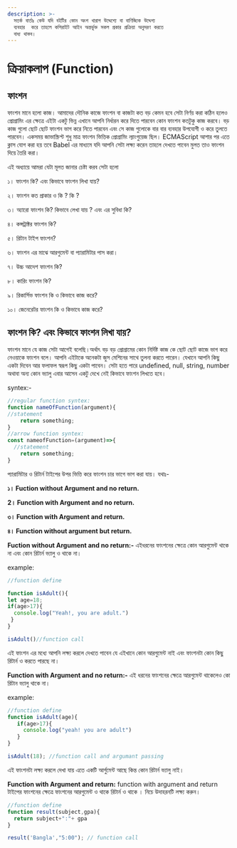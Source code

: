 ```yaml
---
description: >-
  সতর্ক বার্তাঃ কেউ যদি বইটির কোন অংশ খারাপ উদ্দেশ্যে বা বাণিজ্যিক উদ্দেশ্য
  ব্যবহার  করে তাহলে কপিরাইট আইন অন্তর্ভুক্ত সকল প্রকার প্রক্রিয়া অনুসরণ করতে
  বাধ্য থাকব।
---
```


# ক্রিয়াকলাপ (Function)

## ফাংশন

ফাংশন মানে হলো কাজ। আমাদের দৌনিক কাজে ফাংশন বা কাজটা কত বড় কেমন হবে সেটা নির্ণয় করা কঠিন হলেও প্রোগ্রামিং এর ক্ষেত্রে এইটা একটু ভিন্ন এখানে আপনি নির্ধারন করে দিতে পারবেন কোন ফাংশন কতটুকু কাজ করবে। বড় কাজ গুলো ছোট ছোট ফাংশন ভাগ করে নিতে পারবেন এবং সে কাজ গুলোকে বার বার ব্যবহার উপযোগী ও করে তুলতে পারবেন। একসময় জাভাস্ক্রিপ্ট শুধু মাত্র ফাংশন ভিত্তিক প্রোগ্রামিং ল্যাংগুয়েজ ছিল। ECMAScript আশার পর এতে ক্লাস যোগ করা হয় তবে Babel এর মাধ্যমে যদি আপনি সেটা লক্ষ্য করেন তাহলে দেখতে পাবেন মুলত তাও ফাংশন দিয়ে তৈরি করা।

এই অধ্যায়ে আমরা যেটা মূলত জানার চেষ্টা করব সেটা হলো

১। ফাংশন কি? এবং কিভাবে ফাংশন লিখা যায়?

২। ফাংশন কত প্রাকার ও কি ? কি ?

৩। অ্যারো ফাংশন কি? কিভাবে লেখা যায় ? এবং এর সুবিধা কি?

৪। কন্সট্রাক্টর ফাংশন কি?

৫। রিটান টাইপ ফাংশন?

৬। ফাংশন এর মাঝে আরগুমেন্ট বা প্যারামিটার পাস করা।

৭। উচ্চ আদেশ ফাংশন কি?

৮। কারিং ফাংশন কি?&#x20;

৯। রিকার্সিভ ফাংশন কি ও কিভাবে কাজ করে?&#x20;

১০। জেনেরেটর ফাংশন কি ও কিভাবে কাজ করে?&#x20;

## ফাংশন কি? এবং কিভাবে ফাংশন লিখা যায়?

ফাংশন মানে যে কাজ সেটা আগেই বলেছি।অর্থাৎ বড় বড় প্রোগ্রামের কোন নির্দিষ্ট কাজ কে ছোট ছোট কাজে ভাগ করে নেওয়াকে ফাংশন বলে। আপনি এইটাকে অনেকটা জুস মেশিনের সাথে তুলনা করতে পারেন। যেখানে আপনি কিছু একটা দিবেন আর ফলাফল স্বরূপ কিছু একটা পাবেন। সেটা হতে পারে undefined, null, string, number অথাবা অন্য কোন ভ্যালু এবার আসেন একটু দেখে নেই কিভাবে ফাংশন লিখতে হবে।

syntex:-

```javascript
//regular function syntex:
function nameOfFunction(argument){
//statement
    return something;
}
//arrow function syntex:
const nameofFunction=(argument)=>{
  //statement
    return something;
}
```

প্যারামিটার ও রিটার্ন টাইপের উপর ভিত্তি করে ফাংশন চার ভাগে ভাগ করা যায়। যথাঃ-

**১। Fuction without Argument and no return.**

**2। Function with Argument and no return.**

**৩। Function with Argument and return.**

**৪। Function without argument but return.**

**Fuction without Argument and no return:-** এইধরনের ফাংশনের ক্ষেত্রে কোন আরগুমেন্ট থাকে না এবং কোন রিটার্ন ভ্যালু ও থাকে না।

example:

```javascript
//function define

function isAdult(){
let age=18;
if(age>17){
  console.log("Yeah!, you are adult.")
 }
}

isAdult()//function call
```

এই ফাংশন এর মধ্যে আপনি লক্ষ্য করলে দেখতে পাবেন যে এইখানে কোন আরগুমেন্ট নাই এবং ফাংশনটা কোন কিছু রিটার্ন ও করতে পারছে না।

**Function with Argument and no return:-** এই ধরনের ফাংশনের ক্ষেত্রে আরগুমেন্ট থাকেলেও কো রিটান ভ্যালু থাকে না।

example:

```javascript
//function define
function isAdult(age){
   if(age>17){
     console.log("yeah! you are adult")
   }
}

isAdult(18); //function call and argumant passing
```

এই ফাংশনটা লক্ষ্য করলে দেখা যায় এতে একটি আর্গুমেন্ট আছে কিন্ত কোন রিটার্ন ভ্যালু নাই।

**Function with Argument and return:** function with argument and return টাইপের ফাংশনের ক্ষেত্রে ফাংশনের আরগুমেন্ট ও থাকে রিটার্ন ও থাকে । নিচে উদাহরনটি লক্ষ্য করুন।

```javascript
//function define 
function result(subject,gpa){
  return subject+":"+ gpa
}

result('Bangla',"5:00"); // function call


```
